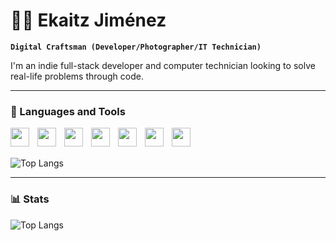 # 👨‍💻 Ekaitz Jiménez

**`Digital Craftsman (Developer/Photographer/IT Technician)`**

I'm an indie full-stack developer and computer technician looking to solve real-life problems through code. 

---

### 🧰 Languages and Tools

<img align="left" alt="" width="30px" style="padding-right:10px;" src="https://cdn.jsdelivr.net/npm/@programming-languages-logos/php@0.0.0/php_32x32.png">
<img align="left" alt="" width="30px" style="padding-right:10px;" src="https://cdn.jsdelivr.net/gh/devicons/devicon/icons/javascript/javascript-plain.svg">
<img align="left" alt="" width="30px" style="padding-right:10px;" src="https://cdn.jsdelivr.net/gh/devicons/devicon/icons/laravel/laravel-plain.svg">
<img align="left" alt="" width="30px" style="padding-right:10px;" src="https://cdn.jsdelivr.net/gh/devicons/devicon/icons/html5/html5-plain.svg">
<img align="left" alt="" width="30px" style="padding-right:10px;" src="https://cdn.jsdelivr.net/gh/devicons/devicon/icons/css3/css3-plain.svg">
<img align="left" alt="" width="30px" style="padding-right:10px;" src="https://cdn.jsdelivr.net/gh/devicons/devicon/icons/linux/linux-original.svg">
<img align="left" alt="" width="30px" style="padding-right:10px;" src="https://cdn.jsdelivr.net/gh/devicons/devicon/icons/laravel/laravel-plain.svg">
<br/>
<br/>

![Top Langs](https://github-readme-stats.vercel.app/api/top-langs/?username=Ekaitzjv&layout=compact)

---

### 📊 Stats

![Top Langs](https://github-readme-stats.vercel.app/api?username=Ekaitzjv&show_icons=true&theme=gruvbox)
